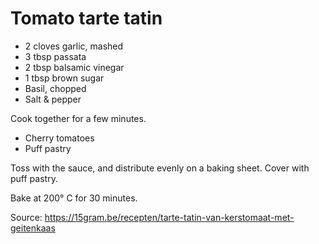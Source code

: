 # Tomato tarte tatin

- 2 cloves garlic, mashed
- 3 tbsp passata
- 2 tbsp balsamic vinegar
- 1 tbsp brown sugar
- Basil, chopped
- Salt & pepper

Cook together for a few minutes.

- Cherry tomatoes
- Puff pastry

Toss with the sauce, and distribute evenly on a baking sheet. Cover with puff pastry.

Bake at 200° C for 30 minutes.

Source: https://15gram.be/recepten/tarte-tatin-van-kerstomaat-met-geitenkaas
